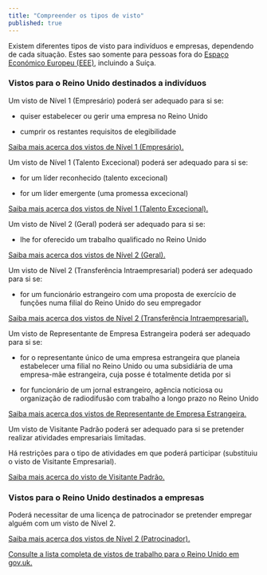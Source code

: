 ```yaml
---
title: "Compreender os tipos de visto"
published: true
---
```

Existem diferentes tipos de visto para indivíduos e empresas, dependendo de cada situação.
Estes sao somente para pessoas fora do [Espaço Económico Europeu (EEE)](https://www.gov.uk/eu-eea), incluindo a Suíça.

### Vistos para o Reino Unido destinados a indivíduos

Um visto de Nível 1 (Empresário) poderá ser adequado para si se:

- quiser estabelecer ou gerir uma empresa no Reino Unido

- cumprir os restantes requisitos de elegibilidade

[Saiba mais acerca dos vistos de Nível 1 (Empresário).](https://www.gov.uk/tier-1-entrepreneur/overview)

Um visto de Nível 1 (Talento Excecional) poderá ser adequado para si se:

- for um líder reconhecido (talento excecional)

- for um líder emergente (uma promessa excecional)


[Saiba mais acerca dos vistos de Nível 1 (Talento Excecional).](https://www.gov.uk/tier-1-exceptional-talent/overview)

Um visto de Nível 2 (Geral) poderá ser adequado para si se:

- lhe for oferecido um trabalho qualificado no Reino Unido

[Saiba mais acerca dos vistos de Nível 2 (Geral).](https://www.gov.uk/tier-2-general/overview)

Um visto de Nível 2 (Transferência Intraempresarial) poderá ser adequado para si se:

- for um funcionário estrangeiro com uma proposta de exercício de funções numa filial do Reino Unido do seu empregador

[Saiba mais acerca dos vistos de Nível 2 (Transferência Intraempresarial).](https://www.gov.uk/tier-2-intracompany-transfer-worker-visa/overview)

Um visto de Representante de Empresa Estrangeira poderá ser adequado para si se:

- for o representante único de uma empresa estrangeira que planeia estabelecer uma filial no Reino Unido ou uma subsidiária de uma empresa-mãe estrangeira, cuja posse é totalmente detida por si

- for funcionário de um jornal estrangeiro, agência noticiosa ou organização de radiodifusão com trabalho a longo prazo no Reino Unido

[Saiba mais acerca dos vistos de Representante de Empresa Estrangeira.](https://www.gov.uk/representative-overseas-business/overview)

Um visto de Visitante Padrão poderá ser adequado para si se pretender realizar atividades empresariais limitadas. 

Há restrições para o tipo de atividades em que poderá participar (substituiu o visto de Visitante Empresarial).

[Saiba mais acerca do visto de Visitante Padrão.](https://www.gov.uk/standard-visitor-visa)

### Vistos para o Reino Unido destinados a empresas

Poderá necessitar de uma licença de patrocinador se pretender empregar alguém com um visto de Nível 2.

[Saiba mais acerca dos vistos de Nível 2 (Patrocinador).](https://www.gov.uk/uk-visa-sponsorship-employers/overview)

[Consulte a lista completa de vistos de trabalho para o Reino Unido em gov.uk.](https://www.gov.uk/browse/visas-immigration/work-visas)
